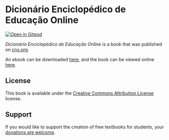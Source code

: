 # Dicionário Enciclopédico de Educação Online

[![Open in Gitpod](https://gitpod.io/button/open-in-gitpod.svg)](https://gitpod.io/from-referrer/)

_Dicionário Enciclopédico de Educação Online_ is a book that was published on [cnx.org](https://cnx.org/).

An ebook can be downloaded [here](https://github.com/cnx-user-books/cnxbook-dicionario-de-educacao-online/releases/latest), and the book can be viewed online [here](https://github.com/cnx-user-books/cnxbook-dicionario-de-educacao-online/releases/latest).

## License
This book is available under the [Creative Commons Attribution License](./LICENSE) license.

## Support
If you would like to support the creation of free textbooks for students, your [donations are welcome](https://riceconnect.rice.edu/donation/support-openstax-banner).
